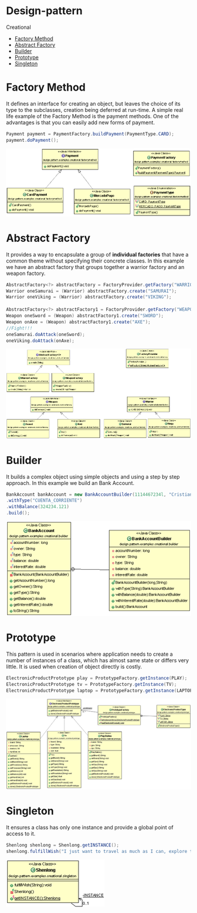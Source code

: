 # Design-pattern

Creational
- [Factory Method](#factory-method)  
- [Abstract Factory](#abstract-factory) 
- [Builder](#builder)
- [Prototype](#prototype)
- [Singleton](#singleton)


# Factory Method

It defines an interface for creating an object, but leaves the choice of its type to the subclasses, creation being deferred at run-time.
A simple real life example of the Factory Method is the payment methods.
One of the advantages is that you can easily add new forms of payment.

```java
Payment payment = PaymentFactory.buildPayment(PaymentType.CARD);
payment.doPayment();
```

![Factory Method](https://github.com/cristianjaldin/design-pattern/blob/master/src/main/java/design/pattern/examples/creational/factorymethod/Factory%20Method.gif?raw=true)


# Abstract Factory

It provides a way to encapsulate a group of **individual factories** that have a common theme without specifying their concrete classes.
In this example we have an abstract factory that groups together a warrior factory and an weapon factory.

```java
AbstractFactory<?> abstractFactory = FactoryProvider.getFactory("WARRIOR");
Warrior oneSamurai = (Warrior) abstractFactory.create("SAMURAI");
Warrior oneViking = (Warrior) abstractFactory.create("VIKING");

AbstractFactory<?> abstractFactory1 = FactoryProvider.getFactory("WEAPON");
Weapon oneSword = (Weapon) abstractFactory1.create("SWORD");
Weapon onAxe = (Weapon) abstractFactory1.create("AXE");
//Fight!!!
oneSamurai.doAttack(oneSword);
oneViking.doAttack(onAxe);
```

![Abstrac Factory](https://github.com/cristianjaldin/design-pattern/blob/master/src/main/java/design/pattern/examples/creational/abstractfactory/Abstract%20Factory.gif?raw=true)

# Builder

It builds a complex object using simple objects and using a step by step approach. In this example we build an Bank Account.

```java
BankAccount bankAccount = new BankAccountBuilder(1114467234l, "Cristian Jaldin")
.withType("CUENTA_CORRIENTE")
.withBalance(324234.121)
.build();
```

![Builder](https://github.com/cristianjaldin/design-pattern/blob/master/src/main/java/design/pattern/examples/creational/builder/Builder.gif?raw=true)

# Prototype

This pattern is used in scenarios where application needs to create a number of instances of a class, which has almost same state or differs very little. It is used when creation of object directly is costly. 

```java
ElectronicProductPrototype play = PrototypeFactory.getInstance(PLAY);
ElectronicProductPrototype tv = PrototypeFactory.getInstance(TV);
ElectronicProductPrototype laptop = PrototypeFactory.getInstance(LAPTOP);

```
![Prototype](https://github.com/cristianjaldin/design-pattern/blob/master/src/main/java/design/pattern/examples/creational/prototype/Prototype.gif?raw=true)


# Singleton

It ensures a class has only one instance and provide a global point of access to it. 

```java
Shenlong shenlong = Shenlong.getINSTANCE();
shenlong.fulfillWish("I just want to travel as much as I can, explore the world, meet people and learn from my experiences.");
```

![Singleton](https://github.com/cristianjaldin/design-pattern/blob/master/src/main/java/design/pattern/examples/creational/singleton/Singleton.gif?raw=true)
